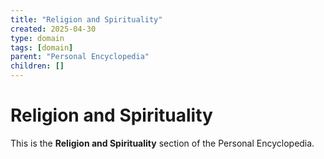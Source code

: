```yaml
---
title: "Religion and Spirituality"
created: 2025-04-30
type: domain
tags: [domain]
parent: "Personal Encyclopedia"
children: []
---
```


# Religion and Spirituality

This is the **Religion and Spirituality** section of the Personal Encyclopedia.
